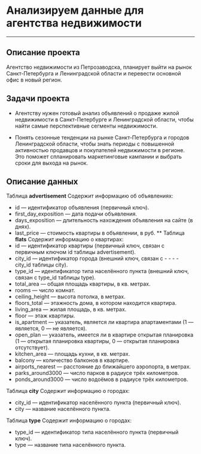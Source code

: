 # Анализируем данные для агентства недвижимости
----------------------------------------------
## Описание проекта
Агентство недвижимости из Петрозаводска, планирует выйти на рынок Санкт-Петербурга и Ленинградской области и 
перевести основной офис в новый регион.
## Задачи проекта
- Агентству нужен готовый анализ объявлений о продаже жилой недвижимости в Санкт-Петербурге и Ленинградской области, 
чтобы найти самые перспективные сегменты недвижимости.

- Понять сезонные тенденции на рынке Санкт-Петербурга и городов Ленинградской области, чтобы знать периоды с повышенной активностью продавцов и покупателей недвижимости в регионе. Это поможет спланировать маркетинговые кампании и выбрать сроки для выхода на рынок.
## Описание данных

Таблица **advertisement**
Содержит информацию об объявлениях:
- id — идентификатор объявления (первичный ключ).
- first_day_exposition — дата подачи объявления.
- days_exposition — длительность нахождения объявления на сайте (в днях).
- last_price — стоимость квартиры в объявлении, в руб.
**
Таблица **flats**
Содержит информацию о квартирах:
- id — идентификатор квартиры (первичный ключ, связан с первичным ключом id таблицы advertisement).
- city_id — идентификатор города (внешний ключ, связан с - - - - city_id таблицы city).
- type_id — идентификатор типа населённого пункта (внешний ключ, связан с type_id таблицы type).
- total_area — общая площадь квартиры, в кв. метрах.
- rooms — число комнат.
- ceiling_height — высота потолка, в метрах.
- floors_total — этажность дома, в котором находится квартира.
- living_area — жилая площадь, в кв. метрах.
- floor — этаж квартиры.
- is_apartment — указатель, является ли квартира апартаментами (1 — является, 0 — не является).
- open_plan — указатель, имеется ли в квартире открытая планировка (1 — открытая планировка квартиры, 0 — открытая планировка отсутствует).
- kitchen_area — площадь кухни, в кв. метрах.
- balcony — количество балконов в квартире.
- airports_nearest — расстояние до ближайшего аэропорта, в метрах.
- parks_around3000 — число парков в радиусе трёх километров.
- ponds_around3000 — число водоёмов в радиусе трёх километров.

Таблица **city**
Содержит информацию о городах:
- city_id — идентификатор населённого пункта (первичный ключ).
- city — название населённого пункта.

Таблица **type**
Содержит информацию о городах:
- type_id — идентификатор типа населённого пункта (первичный ключ).
- type — название типа населённого пункта.